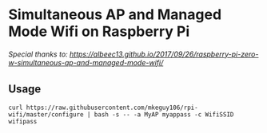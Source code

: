 # Simultaneous AP and Managed Mode Wifi on Raspberry Pi

###### Special thanks to: https://albeec13.github.io/2017/09/26/raspberry-pi-zero-w-simultaneous-ap-and-managed-mode-wifi/


## Usage
```
curl https://raw.githubusercontent.com/mkeguy106/rpi-wifi/master/configure | bash -s -- -a MyAP myappass -c WifiSSID wifipass

```
